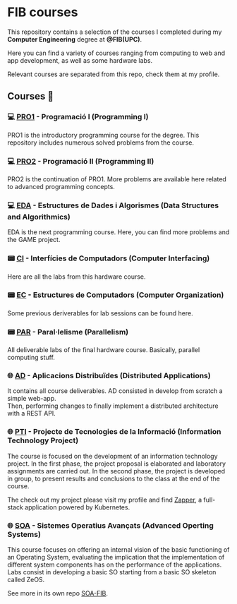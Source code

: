 # FIB courses
This repository contains a selection of the courses I completed during my **Computer Engineering** degree at **@FIB(UPC)**.

Here you can find a variety of courses ranging from computing to web and app development, as well as some hardware labs.

Relevant courses are separated from this repo, check them at my profile.

## Courses 📂
### 💻 [PRO1](./courses/PRO1) - Programació I (Programming I)
PRO1 is the introductory programming course for the degree. This repository includes numerous solved problems from the course.

### 💻 [PRO2](./courses/PRO2) - Programació II (Programming II)
PRO2 is the continuation of PRO1. More problems are available here related to advanced programming concepts.

### 💻 [EDA](./courses/EDA) - Estructures de Dades i Algorismes (Data Structures and Algorithmics)
EDA is the next programming course. Here, you can find more problems and the GAME project.

### 📟 [CI](./courses/CI) - Interfícies de Computadors (Computer Interfacing)
Here are all the labs from this hardware course.

### 📟 [EC](./courses/EC) - Estructures de Computadors (Computer Organization)
Some previous deriverables for lab sessions can be found here.

### 📟 [PAR](./courses/PAR) - Paral·lelisme (Parallelism)
All deliverable labs of the final hardware course. Basically, parallel computing stuff.

### 🌐 [AD](./courses/AD) - Aplicacions Distribuïdes (Distributed Applications)
It contains all course deliverables. AD consisted in develop from scratch a simple web-app.  
Then, performing changes to finally implement a distributed architecture with a REST API.

### 🌐 [PTI](./courses/PTI) - Projecte de Tecnologies de la Informació (Information Technology Project)
The course is focused on the development of an information technology project. 
In the first phase, the project proposal is elaborated and laboratory assignments are carried out. In the second phase, the project is developed in group, to present results and conclusions to the class at the end of the course.

The check out my project please visit my profile and find [Zapper](https://github.com/masep01#zapper), a full-stack application powered by Kubernetes.

### 🌐 [SOA](https://github.com/masep01/SOA-FIB) - Sistemes Operatius Avançats (Advanced Operting Systems)
This course focuses on offering an internal vision of the basic functioning of an Operating System, evaluating the implication that the implementation of different system components has on the performance of the applications. Labs consist in developing a basic SO starting from a basic SO skeleton called ZeOS.

See more in its own repo [SOA-FIB](https://github.com/masep01/SOA-FIB).
